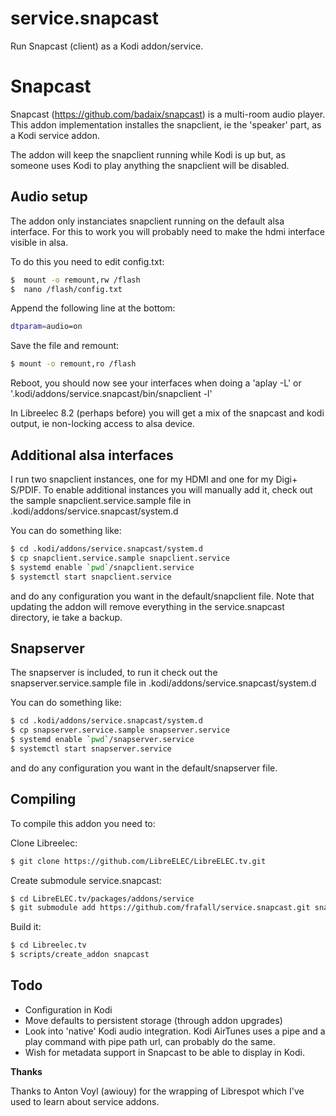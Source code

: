 # service.snapcast
Run Snapcast (client) as a Kodi addon/service.

Snapcast
========
Snapcast (https://github.com/badaix/snapcast) is a multi-room audio player.
This addon implementation installes the snapclient, ie the 'speaker' part,
as a Kodi service addon.

The addon will keep the snapclient running while Kodi is up but, as someone
uses Kodi to play anything the snapclient will be disabled.

Audio setup
-----------
The addon only instanciates snapclient running on the default alsa
interface. For this to work you will probably need to make the hdmi
interface visible in alsa.

To do this you need to edit config.txt:
```sh
$  mount -o remount,rw /flash
$  nano /flash/config.txt
```
Append the following line at the bottom:
```sh
dtparam=audio=on
```
Save the file and remount:
```sh
$ mount -o remount,ro /flash
```
Reboot, you should now see your interfaces when doing a 'aplay -L' or '.kodi/addons/service.snapcast/bin/snapclient -l'

In Libreelec 8.2 (perhaps before) you will get a mix of the snapcast and kodi output, ie non-locking access to alsa device.

Additional alsa interfaces
--------------------------
I run two snapclient instances, one for my HDMI and one for my Digi+ S/PDIF.
To enable additional instances you will manually add it, check out the sample
snapclient.service.sample file in .kodi/addons/service.snapcast/system.d

You can do something like:
```sh
$ cd .kodi/addons/service.snapcast/system.d
$ cp snapclient.service.sample snapclient.service
$ systemd enable `pwd`/snapclient.service
$ systemctl start snapclient.service
```
and do any configuration you want in the default/snapclient file. Note that 
updating the addon will remove everything in the service.snapcast directory, ie take a backup.

Snapserver
----------
The snapserver is included, to run it check out the snapserver.service.sample
file in .kodi/addons/service.snapcast/system.d

You can do something like:
```sh
$ cd .kodi/addons/service.snapcast/system.d
$ cp snapserver.service.sample snapserver.service
$ systemd enable `pwd`/snapserver.service
$ systemctl start snapserver.service
```
and do any configuration you want in the default/snapserver file.

Compiling
---------
To compile this addon you need to:

Clone Libreelec:
```sh
$ git clone https://github.com/LibreELEC/LibreELEC.tv.git
```

Create submodule service.snapcast:
```sh
$ cd LibreELEC.tv/packages/addons/service
$ git submodule add https://github.com/frafall/service.snapcast.git snapcast
```
Build it:
```sh
$ cd Libreelec.tv
$ scripts/create_addon snapcast
```

Todo
----

 - Configuration in Kodi
 - Move defaults to persistent storage (through addon upgrades)
 - Look into 'native' Kodi audio integration. Kodi AirTunes uses a pipe and a play 
   command with pipe path url, can probably do the same.
 - Wish for metadata support in Snapcast to be able to display in Kodi.

**Thanks**

Thanks to Anton Voyl (awiouy) for the wrapping of Librespot
which I've used to learn about service addons.
